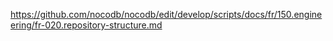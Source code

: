 https://github.com/nocodb/nocodb/edit/develop/scripts/docs/fr/150.engineering/fr-020.repository-structure.md
